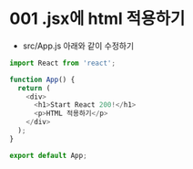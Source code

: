 # 001 .jsx에 html 적용하기

- src/App.js 아래와 같이 수정하기


```js
import React from 'react';

function App() {
  return (
    <div>
      <h1>Start React 200!</h1>
      <p>HTML 적용하기</p>
    </div>
  );
}

export default App;
```

